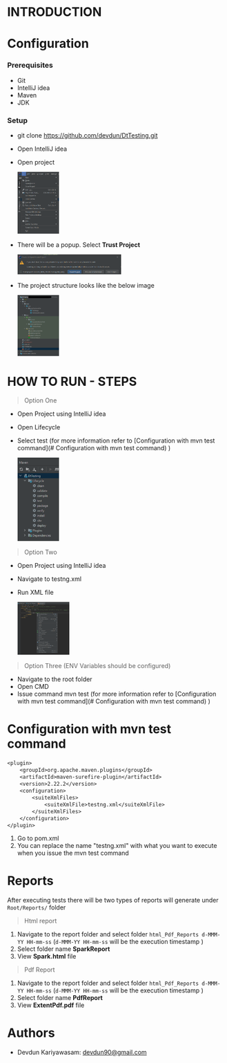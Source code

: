 # INTRODUCTION





# Configuration

### Prerequisites

- Git
- IntelliJ idea
- Maven
- JDK

### Setup

- git clone https://github.com/devdun/DtTesting.git

- Open IntelliJ idea

- Open project

  <img src="./img/fileopen.png" width="20%" />



- There will be a popup. Select **Trust Project**

  <img src="./img/TrustProject.png" width="50%" />

- The project structure looks like the below image

  <img src="./img/Project.png" width="20%" />

# HOW TO RUN - STEPS 

>Option One

- Open Project using IntelliJ idea

- Open Lifecycle

- Select test (for more information refer to [Configuration with mvn test command](# Configuration with mvn test command) )

  <img src="./img/maven_Life_Cycle.png" width="20%" />



>Option Two

- Open Project using IntelliJ idea

- Navigate to testng.xml

- Run XML file

  <img src="./img/Run.png" width="25%" />
  
  
  
  

>Option Three (ENV Variables should be configured)

- Navigate to the root folder
- Open CMD
- Issue command mvn test (for more information refer to [Configuration with mvn test command](# Configuration with mvn test command) )



# Configuration with mvn test command

```
<plugin>
    <groupId>org.apache.maven.plugins</groupId>
    <artifactId>maven-surefire-plugin</artifactId>
    <version>2.22.2</version>
    <configuration>
        <suiteXmlFiles>
            <suiteXmlFile>testng.xml</suiteXmlFile>
        </suiteXmlFiles>
    </configuration>
</plugin>
```

1. Go to pom.xml
2. You can replace the name "testng.xml" with what you want to execute when you issue the mvn test command 

# Reports



After executing tests there will be two types of reports will generate under `Root/Reports/` folder



> Html report

1. Navigate to the report folder and select folder `html_Pdf_Reports d-MMM-YY HH-mm-ss` (`d-MMM-YY HH-mm-ss` will be the execution timestamp )
2. Select folder name **SparkReport**
3. View **Spark.html** file



> Pdf Report

1. Navigate to the report folder and select folder `html_Pdf_Reports d-MMM-YY HH-mm-ss` (`d-MMM-YY HH-mm-ss` will be the execution timestamp )
2. Select folder name **PdfReport**
3. View **ExtentPdf.pdf** file



# Authors

- Devdun Kariyawasam: devdun90@gmail.com 
